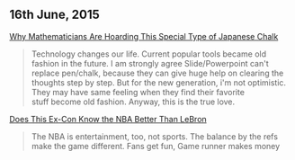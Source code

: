 ## 16th June, 2015

[Why Mathematicians Are Hoarding This Special Type of Japanese Chalk](http://gizmodo.com/why-mathematicians-are-hoarding-this-special-type-of-ja-1711008881)
>Technology changes our life. Current popular tools became old fashion in the future. I am strongly agree Slide/Powerpoint can't replace pen/chalk, because they can give huge help on clearing the thoughts step by step. But for the new generation, i'm not optimistic. They may have same feeling when they find their favorite stuff become old fashion. Anyway, this is the true love.

[Does This Ex-Con Know the NBA Better Than LeBron](http://nymag.com/daily/intelligencer/2015/06/tim-donaghy-gamblings-golden-boy.html?src=longreads&mc_cid=e4334252bf&mc_eid=abce22cfa9)
>The NBA is entertainment, too, not sports. The balance by the refs make the game different. Fans get fun, Game runner makes money
